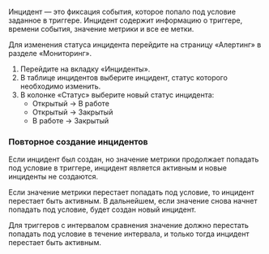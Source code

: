 Инцидент — это фиксация события, которое попало под условие заданное в триггере. Инцидент содержит информацию о триггере, времени события, значение метрики и все ее метки.

Для изменения статуса инцидента перейдите на страницу «Алертинг» в разделе «Мониторинг».

1. Перейдите на вкладку «Инциденты».
2. В таблице инцидентов выберите инцидент, статус которого необходимо изменить.
3. В колонке «Статус» выберите новый статус инцидента:
    - Открытый → В работе
    - Открытый → Закрытый
    - В работе → Закрытый

### Повторное создание инцидентов

Если инцидент был создан, но значение метрики продолжает попадать под условие в триггере,
инцидент является активным и новые инциденты не создаются. 

Если значение метрики перестает попадать под условие, то инцидент перестает быть активным. В дальнейшем, если значение снова начнет попадать под условие, будет создан новый инцидент.

Для триггеров с интервалом сравнения значение должно перестать попадать под условие
в течение интервала, и только тогда инцидент перестает быть активным.